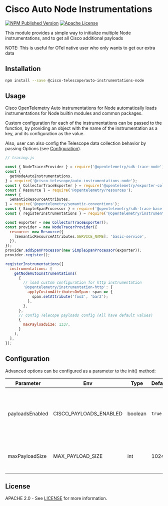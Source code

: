 # Cisco Auto Node Instrumentations

[![NPM Published Version][npm-image]][npm-url]
[![Apache License][license-image]][license-image]

This module provides a simple way to initialize multiple Node instrumentations,
and to get all Cisco additional payloads

NOTE: This is useful for OTel native user who only wants to get our extra data

## Installation

```bash
npm install --save @cisco-telescope/auto-instrumentations-node
```

## Usage

Cisco OpenTelemetry Auto instrumentations for Node automatically loads instrumentations for Node builtin modules and common packages.

Custom configuration for each of the instrumentations can be passed to the function, by providing an object with the name of the instrumentation as a key, and its configuration as the value.

Also, user can also config the Telescope data collection behavior by passing Options (see [Configuration](#configuration)).

```javascript
// tracing.js

const { NodeTracerProvider } = require('@opentelemetry/sdk-trace-node');
const {
  getNodeAutoInstrumentations,
} = require('@cisco-telescope/auto-instrumentations-node');
const { CollectorTraceExporter } = require('@opentelemetry/exporter-collector');
const { Resource } = require('@opentelemetry/resources');
const {
  SemanticResourceAttributes,
} = require('@opentelemetry/semantic-conventions');
const { SimpleSpanProcessor } = require('@opentelemetry/sdk-trace-base');
const { registerInstrumentations } = require('@opentelemetry/instrumentation');

const exporter = new CollectorTraceExporter();
const provider = new NodeTracerProvider({
  resource: new Resource({
    [SemanticResourceAttributes.SERVICE_NAME]: 'basic-service',
  }),
});
provider.addSpanProcessor(new SimpleSpanProcessor(exporter));
provider.register();

registerInstrumentations({
  instrumentations: [
    getNodeAutoInstrumentations(
      {
        // load custom configuration for http instrumentation
        '@opentelemetry/instrumentation-http': {
          applyCustomAttributesOnSpan: span => {
            span.setAttribute('foo2', 'bar2');
          },
        },
      },
      // config Telecope payloads config (All have default values)
      {
        maxPayloadSize: 1337,
      }
    ),
  ],
});
```

## Configuration

Advanced options can be configured as a parameter to the init() method:

| Parameter       | Env                    | Type    | Default | Description                                                                                                                                                                                                                      |
| --------------- | ---------------------- | ------- | ------- | -------------------------------------------------------------------------------------------------------------------------------------------------------------------------------------------------------------------------------- |
| payloadsEnabled | CISCO_PAYLOADS_ENABLED | boolean | `true`  | Whether the span should include paylaods or not according to [this list](https://github.com/epsagon/cisco-otel-distribution-specifications/blob/7594c0d2f6504e59e1b8c238426eba5171155b90/packages/js/src/payload_attributes.ts). |
| maxPayloadSize  | MAX_PAYLOAD_SIZE       | int     | 1024    | Max payload size to collect per attribute                                                                                                                                                                                        |

## License

APACHE 2.0 - See [LICENSE][license-url] for more information.

[npm-url]: https://www.npmjs.com/package/@cisco-telescope/auto-instrumentations-node
[npm-image]: https://img.shields.io/npm/v/@cisco-telescope/auto-instrumentations-node/latest?label=%40cisco-telescope%2Fauto-instrumentations-node&style=for-the-badge
[license-url]: https://github.com/https://github.com/cisco-open/otel-js/blob/main/LICENSE
[license-image]: https://img.shields.io/badge/license-Apache_2.0-green.svg?style=for-the-badge
